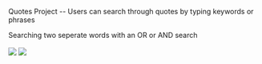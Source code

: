 Quotes Project -- Users can search through quotes by typing keywords or phrases

Searching two seperate words with an OR or AND search
<br>
<br>
<img src="https://cloud.githubusercontent.com/assets/22181707/25665320/7a1caddc-2fda-11e7-9577-6ff83c835b2e.gif"/>
<img src="https://cloud.githubusercontent.com/assets/22181707/25665711/a1a13fac-2fdb-11e7-9228-dd17f4eec69b.gif"/>
<br>
<br>


